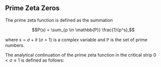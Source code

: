 ## Prime Zeta Zeros
The prime zeta function is defined as the summation

$$P(s) = \sum_{p \in \mathbb{P}} \frac{1}{p^s},$$

where $s=\sigma+it$ $(\sigma > 1)$ is a complex variable and $\mathbb{P}$ is the set of prime numbers.

The analytical continuation of the prime zeta function in the critical strip $0<\sigma\leqslant 1$ is defined as follows:



